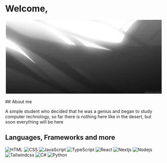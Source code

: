 <h1>Welcome, </h1>

<p align="center">
      <img src="assets/9uiU.gif"/>
</p>
## About me
<p>
А simple student who decided that he was a genius and began to study computer technology, so far there is nothing here like in the desert, but soon everything will be here
      
</p>

## Languages, Frameworks and more
![HTML](https://img.shields.io/badge/-HTML-090909?style=for-the-badge&logo=html5&logoColor=white)
![CSS](https://img.shields.io/badge/-CSS-090909?style=for-the-badge&logo=css3&logoColor=white)
![JavaScript](https://img.shields.io/badge/-JavaScript-090909?style=for-the-badge&logo=JavaScript&logoColor=white)
![TypeScript](https://img.shields.io/badge/-TypeScript-090909?style=for-the-badge&logo=typescript&logoColor=white)
![React](https://img.shields.io/badge/-React-090909?style=for-the-badge&logo=react&logoColor=white)
![Nextjs](https://img.shields.io/badge/-Nextjs-090909?style=for-the-badge&logo=nextdotjs&logoColor=white)
![Nodejs](https://img.shields.io/badge/-Nodejs-090909?style=for-the-badge&logo=nodedotjs&logoColor=white)
![Tailwindcss](https://img.shields.io/badge/-Tailwind-090909?style=for-the-badge&logo=tailwindcss&logoColor=white)
![C#](https://img.shields.io/badge/-C%23-090909?style=for-the-badge&logo=csharp)
![Python](https://img.shields.io/badge/-Python-090909?style=for-the-badge&logo=python&logoColor=white)
